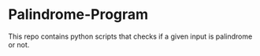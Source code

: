 # Palindrome-Program

This repo contains python scripts that checks if a given input is palindrome or not.
